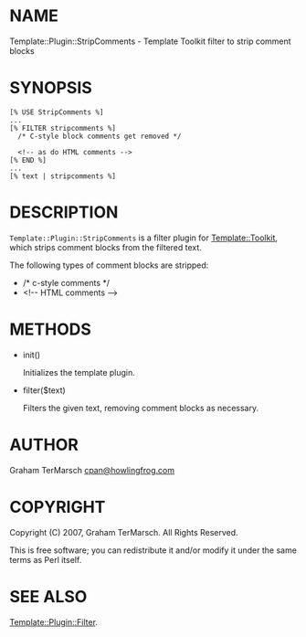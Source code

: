 # NAME

Template::Plugin::StripComments - Template Toolkit filter to strip comment blocks

# SYNOPSIS

```
[% USE StripComments %]
...
[% FILTER stripcomments %]
  /* C-style block comments get removed */

  <!-- as do HTML comments -->
[% END %]
...
[% text | stripcomments %]
```

# DESCRIPTION

`Template::Plugin::StripComments` is a filter plugin for [Template::Toolkit](https://metacpan.org/pod/Template%3A%3AToolkit),
which strips comment blocks from the filtered text.

The following types of comment blocks are stripped:

- /\* c-style comments \*/
- &lt;!-- HTML comments -->

# METHODS

- init()

    Initializes the template plugin.

- filter($text)

    Filters the given text, removing comment blocks as necessary.

# AUTHOR

Graham TerMarsch <cpan@howlingfrog.com>

# COPYRIGHT

Copyright (C) 2007, Graham TerMarsch.  All Rights Reserved.

This is free software; you can redistribute it and/or modify it under the same
terms as Perl itself.

# SEE ALSO

[Template::Plugin::Filter](https://metacpan.org/pod/Template%3A%3APlugin%3A%3AFilter).
